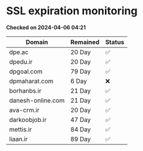 # SSL expiration monitoring

**Checked on 2024-04-06 04:21**

| Domain | Remained | Status       |
|--------|----------|--------------|
| dpe.ac     | 20 Day   | ✅ |
| dpedu.ir     | 20 Day   | ✅ |
| dpgoal.com     | 79 Day   | ✅ |
| dpmaharat.com     | 6 Day   | ❌ |
| borhanbs.ir     | 21 Day   | ✅ |
| danesh-online.com     | 21 Day   | ✅ |
| ava-crm.ir     | 20 Day   | ✅ |
| darkoobjob.ir     | 47 Day   | ✅ |
| mettis.ir     | 84 Day   | ✅ |
| liaan.ir     | 89 Day   | ✅ |

